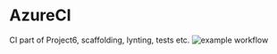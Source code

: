 # AzureCI
CI part of Project6, scaffolding, lynting, tests etc.
![example workflow](https://github.com/barmalini18/AzureCI/actions/workflows/pythonapp.yml/badge.svg)
